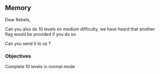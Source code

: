 ## Memory

Dear Rebels,

Can you also do 10 levels on medium difficulty, we have heard that another flag would be provided if you do so.

Can you send it to us ?

### Objectives

Complete 10 levels in normal mode
